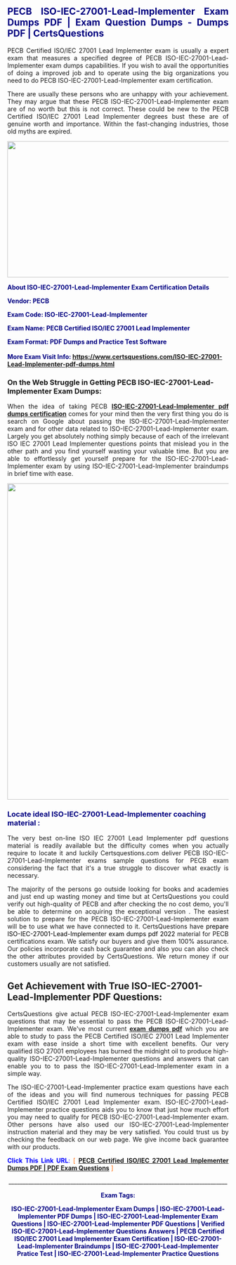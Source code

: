 <h2 style="text-align: justify;"><span style="color: #000080;">PECB ISO-IEC-27001-Lead-Implementer Exam Dumps PDF | Exam Question Dumps - Dumps PDF | CertsQuestions</span></h2>
<p style="text-align: justify;">PECB Certified ISO/IEC 27001 Lead Implementer exam is usually a expert exam that measures a specified degree of PECB  ISO-IEC-27001-Lead-Implementer exam dumps capabilities. If you wish to avail the opportunities of doing a improved job and to operate using the big organizations you need to do PECB ISO-IEC-27001-Lead-Implementer exam certification.</p>
<p style="text-align: justify;">There are usually these persons who are unhappy with your achievement. They may argue that these PECB  ISO-IEC-27001-Lead-Implementer exam are of no worth but this is not correct. These could be new to the PECB Certified ISO/IEC 27001 Lead Implementer degrees bust these are of genuine worth and importance. Within the fast-changing industries, those old myths are expired.</p>
<p><img style="display: block; margin-left: auto; margin-right: auto;" src="https://i.imgur.com/eaP4ae9.png" width="840" height="310" /></p>
<p><span style="color: #000080;"><strong>About ISO-IEC-27001-Lead-Implementer Exam Certification Details</strong></span></p>
<p><span style="color: #000080;"><strong>Vendor: PECB<br /></strong></span></p>
<p><span style="color: #000080;"><strong>Exam Code: ISO-IEC-27001-Lead-Implementer</strong></span></p>
<p><span style="color: #000080;"><strong>Exam Name: PECB Certified ISO/IEC 27001 Lead Implementer</strong></span></p>
<p><span style="color: #000080;"><strong>Exam Format: PDF Dumps and Practice Test Software<br /><br />More Exam Visit Info: <span style="color: #ff6600;"><a href="https://www.certsquestions.com/ISO-IEC-27001-Lead-Implementer-pdf-dumps.html">https://www.certsquestions.com/ISO-IEC-27001-Lead-Implementer-pdf-dumps.html</a></span></strong></span></p>
<h3>On the Web Struggle in Getting PECB ISO-IEC-27001-Lead-Implementer Exam Dumps:</h3>
<p style="text-align: justify;">When the idea of taking PECB <a href="https://www.certsquestions.com/ISO-IEC-27001-Lead-Implementer-pdf-dumps.html"><strong> ISO-IEC-27001-Lead-Implementer pdf dumps certification</strong></a> comes for your mind then the very first thing you do is search on Google about passing the ISO-IEC-27001-Lead-Implementer exam and for other data related to ISO-IEC-27001-Lead-Implementer exam. Largely you get absolutely nothing simply because of each of the irrelevant ISO IEC 27001 Lead Implementer questions points that mislead you in the other path and you find yourself wasting your valuable time. But you are able to effortlessly get yourself prepare for the ISO-IEC-27001-Lead-Implementer exam by using ISO-IEC-27001-Lead-Implementer braindumps in brief time with ease.</p>
<p><a href="https://www.certsquestions.com/ISO-IEC-27001-Lead-Implementer-pdf-dumps.html"><img style="display: block; margin-left: auto; margin-right: auto;" src="https://i.imgur.com/pxhoKQ2.png" width="720" /></a></p>
<h3><span style="color: #000080;">Locate ideal  ISO-IEC-27001-Lead-Implementer coaching material :</span></h3>
<p style="text-align: justify;">The very best on-line ISO IEC 27001 Lead Implementer pdf questions material is readily available but the difficulty comes when you actually require to locate it and luckily Certsquestions.com deliver PECB ISO-IEC-27001-Lead-Implementer exams sample questions for PECB  exam considering the fact that it's a true struggle to discover what exactly is necessary.</p>
<p style="text-align: justify;">The majority of the persons go outside looking for books and academies and just end up wasting money and time but at CertsQuestions you could verify out high-quality of PECB  and after checking the no cost demo, you'll be able to determine on acquiring the exceptional version . The easiest solution to prepare for the PECB ISO-IEC-27001-Lead-Implementer exam will be to use what we have connected to it. CertsQuestions have <span style="color: #000000;">prepare ISO-IEC-27001-Lead-Implementer exam dumps pdf 2022</span> material for PECB certifications exam. We satisfy our buyers and give them 100% assurance. Our policies incorporate cash back guarantee and also you can also check the other attributes provided by CertsQuestions. We return money if our customers usually are not satisfied.</p>
<h2>Get Achievement with True ISO-IEC-27001-Lead-Implementer PDF Questions:</h2>
<p style="text-align: justify;">CertsQuestions give actual PECB ISO-IEC-27001-Lead-Implementer exam questions that may be essential to pass the PECB  ISO-IEC-27001-Lead-Implementer exam. We've most current<strong>&nbsp;<a href="https://www.certsquestions.com/">exam dumps pdf</a></strong>&nbsp;which you are able to study to pass the PECB Certified ISO/IEC 27001 Lead Implementer exam with ease inside a short time with excellent benefits. Our very qualified ISO 27001 employees has burned the midnight oil to produce high-quality ISO-IEC-27001-Lead-Implementer questions and answers that can enable you to to pass the ISO-IEC-27001-Lead-Implementer exam in a simple way.</p>
<p style="text-align: justify;">The ISO-IEC-27001-Lead-Implementer practice exam questions have each of the ideas and you will find numerous techniques for passing PECB Certified ISO/IEC 27001 Lead Implementer exam. ISO-IEC-27001-Lead-Implementer practice questions aids you to know that just how much effort you may need to qualify for PECB  ISO-IEC-27001-Lead-Implementer exam. Other persons have also used our ISO-IEC-27001-Lead-Implementer instruction material and they may be very satisfied. You could trust us by checking the feedback on our web page. We give income back guarantee with our products.</p>
<p style="text-align: justify;"><span style="color: #0000ff;"><strong>Click This Link URL</strong>:</span> <span style="color: #ff6600;">[ <strong><a href="https://www.certsquestions.com/iso-27001-certification.html">PECB Certified ISO/IEC 27001 Lead Implementer Dumps PDF | PDF Exam Questions</a></strong> ]</span></p>
<p style="text-align: center;">______________________________________________________________________________</p>
<p style="text-align: center;"><span style="color: #000080;"><strong>Exam Tags:</strong></span></p>
<p style="text-align: center;"><span style="color: #000080;"><strong>ISO-IEC-27001-Lead-Implementer Exam Dumps | ISO-IEC-27001-Lead-Implementer PDF Dumps | ISO-IEC-27001-Lead-Implementer Exam Questions | ISO-IEC-27001-Lead-Implementer PDF Questions | Verified ISO-IEC-27001-Lead-Implementer Questions Answers | PECB Certified ISO/IEC 27001 Lead Implementer Exam Certification | ISO-IEC-27001-Lead-Implementer Braindumps | ISO-IEC-27001-Lead-Implementer Pratice Test | ISO-IEC-27001-Lead-Implementer Practice Questions</strong></span></p>
